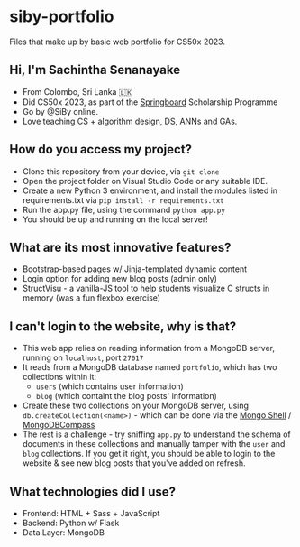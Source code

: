 # siby-portfolio
Files that make up by basic web portfolio for CS50x 2023.

## Hi, I'm Sachintha Senanayake
- From Colombo, Sri Lanka 🇱🇰
- Did CS50x 2023, as part of the [Springboard](https://calcey.com/springboard/) Scholarship Programme 
- Go by @SiBy online.
- Love teaching CS + algorithm design, DS, ANNs and GAs.

## How do you access my project?
- Clone this repository from your device, via `git clone`
- Open the project folder on Visual Studio Code or any suitable IDE.
- Create a new Python 3 environment, and install the modules listed in requirements.txt via `pip install -r requirements.txt`
- Run the app.py file, using the command `python app.py`
- You should be up and running on the local server!

## What are its most innovative features?
- Bootstrap-based pages w/ Jinja-templated dynamic content
- Login option for adding new blog posts (admin only)
- StructVisu - a vanilla-JS tool to help students visualize C structs in memory (was a fun flexbox exercise)
   
## I can't login to the website, why is that?
- This web app relies on reading information from a MongoDB server, running on `localhost`, port `27017`
- It reads from a MongoDB database named `portfolio`, which has two collections within it:
  - `users` (which contains user information)
  - `blog` (which containt the blog posts' information)
- Create these two collections on your MongoDB server, using `db.createCollection(<name>)` - which can be done via the [Mongo Shell](https://www.mongodb.com/docs/mongodb-shell/) / [MongoDBCompass](https://www.mongodb.com/products/tools/compass)
- The rest is a challenge - try sniffing `app.py` to understand the schema of documents in these collections and manually tamper with the `user` and `blog` collections. If you get it right, you should be able to login to the website & see new blog posts that you've added on refresh.

## What technologies did I use?
- Frontend: HTML + Sass + JavaScript
- Backend: Python w/ Flask
- Data Layer: MongoDB
